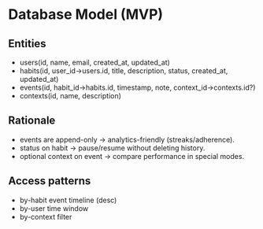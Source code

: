 # Database Model (MVP)

## Entities
- users(id, name, email, created_at, updated_at)
- habits(id, user_id→users.id, title, description, status, created_at, updated_at)
- events(id, habit_id→habits.id, timestamp, note, context_id→contexts.id?)
- contexts(id, name, description)

## Rationale
- events are append-only → analytics-friendly (streaks/adherence).
- status on habit → pause/resume without deleting history.
- optional context on event → compare performance in special modes.

## Access patterns
- by-habit event timeline (desc)
- by-user time window
- by-context filter
